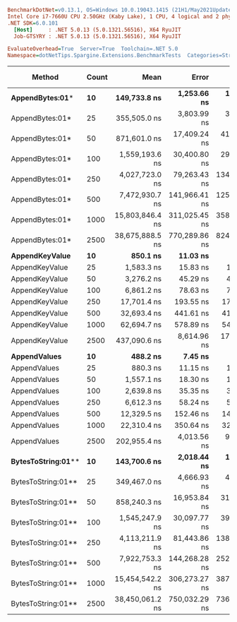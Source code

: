 ``` ini

BenchmarkDotNet=v0.13.1, OS=Windows 10.0.19043.1415 (21H1/May2021Update)
Intel Core i7-7660U CPU 2.50GHz (Kaby Lake), 1 CPU, 4 logical and 2 physical cores
.NET SDK=6.0.101
  [Host]     : .NET 5.0.13 (5.0.1321.56516), X64 RyuJIT
  Job-GTSYRY : .NET 5.0.13 (5.0.1321.56516), X64 RyuJIT

EvaluateOverhead=True  Server=True  Toolchain=.NET 5.0  
Namespace=dotNetTips.Spargine.Extensions.BenchmarkTests  Categories=Strings  

```
|             Method | Count |            Mean |         Error |        StdDev |        StdErr |             Min |              Q1 |          Median |              Q3 |             Max |         Op/s | CI99.9% Margin | Iterations | Kurtosis | MValue | Skewness | Rank | LogicalGroup | Baseline |    Gen 0 | Code Size |    Gen 1 |    Gen 2 | Allocated |
|------------------- |------ |----------------:|--------------:|--------------:|--------------:|----------------:|----------------:|----------------:|----------------:|----------------:|-------------:|---------------:|-----------:|---------:|-------:|---------:|-----:|------------- |--------- |---------:|----------:|---------:|---------:|----------:|
|    **AppendBytes:01*** |    **10** |    **149,733.8 ns** |   **1,253.66 ns** |   **1,111.34 ns** |     **297.02 ns** |    **148,256.2 ns** |    **148,796.5 ns** |    **149,662.9 ns** |    **150,332.0 ns** |    **151,706.3 ns** |     **6,678.52** |   **1,253.658 ns** |      **14.00** |    **1.908** |  **2.000** |   **0.2767** |   **15** |            ***** |       **No** |  **23.6816** |      **1 KB** |   **1.2207** |        **-** |    **212 KB** |
|    AppendBytes:01* |    25 |    355,505.0 ns |   3,803.99 ns |   3,558.26 ns |     918.74 ns |    349,653.5 ns |    352,822.9 ns |    355,152.1 ns |    357,633.6 ns |    362,324.6 ns |     2,812.90 |   3,803.993 ns |      15.00 |    1.923 |  2.000 |   0.1312 |   17 |            * |       No |  57.1289 |      1 KB |   7.8125 |        - |    496 KB |
|    AppendBytes:01* |    50 |    871,601.0 ns |  17,409.24 ns |  41,711.42 ns |   5,058.25 ns |    786,473.1 ns |    841,125.5 ns |    865,861.1 ns |    899,299.3 ns |    984,421.2 ns |     1,147.31 |  17,409.238 ns |      68.00 |    2.837 |  2.600 |   0.4283 |   19 |            * |       No | 109.3750 |      1 KB |  24.4141 |   9.7656 |  1,011 KB |
|    AppendBytes:01* |   100 |  1,559,193.6 ns |  30,400.80 ns |  29,857.65 ns |   7,464.41 ns |  1,518,733.5 ns |  1,535,539.1 ns |  1,553,932.8 ns |  1,570,909.0 ns |  1,621,348.1 ns |       641.36 |  30,400.798 ns |      16.00 |    2.353 |  2.000 |   0.6615 |   20 |            * |       No | 212.8906 |      1 KB |  54.6875 |  19.5313 |  2,005 KB |
|    AppendBytes:01* |   250 |  4,027,723.0 ns |  79,263.43 ns | 134,595.31 ns |  22,127.33 ns |  3,849,550.0 ns |  3,929,436.7 ns |  3,997,610.9 ns |  4,122,045.3 ns |  4,396,453.9 ns |       248.28 |  79,263.425 ns |      37.00 |    2.974 |  2.000 |   0.8689 |   21 |            * |       No | 531.2500 |      1 KB | 203.1250 |  46.8750 |  5,003 KB |
|    AppendBytes:01* |   500 |  7,472,930.7 ns | 141,966.41 ns | 125,849.53 ns |  33,634.70 ns |  7,310,520.3 ns |  7,375,225.0 ns |  7,430,070.7 ns |  7,603,077.9 ns |  7,663,446.1 ns |       133.82 | 141,966.411 ns |      14.00 |    1.376 |  2.000 |   0.2449 |   23 |            * |       No | 406.2500 |      1 KB | 195.3125 |  78.1250 | 10,006 KB |
|    AppendBytes:01* |  1000 | 15,803,846.4 ns | 311,025.45 ns | 358,177.37 ns |  80,090.89 ns | 15,322,650.0 ns | 15,583,922.7 ns | 15,665,760.9 ns | 15,881,954.7 ns | 16,540,318.8 ns |        63.28 | 311,025.450 ns |      20.00 |    2.680 |  2.000 |   0.9860 |   26 |            * |       No | 562.5000 |      1 KB | 343.7500 | 156.2500 | 20,010 KB |
|    AppendBytes:01* |  2500 | 38,675,888.5 ns | 770,289.86 ns | 824,201.52 ns | 194,266.16 ns | 37,103,061.5 ns | 38,123,167.3 ns | 38,874,019.2 ns | 39,178,303.8 ns | 40,341,415.4 ns |        25.86 | 770,289.861 ns |      18.00 |    2.312 |  2.000 |  -0.1346 |   27 |            * |       No | 538.4615 |      1 KB | 307.6923 | 153.8462 | 50,024 KB |
|     **AppendKeyValue** |    **10** |        **850.1 ns** |      **11.03 ns** |       **9.78 ns** |       **2.61 ns** |        **829.6 ns** |        **844.0 ns** |        **851.2 ns** |        **858.4 ns** |        **863.7 ns** | **1,176,284.05** |      **11.027 ns** |      **14.00** |    **2.116** |  **2.000** |  **-0.4812** |    **2** |            ***** |       **No** |   **0.2451** |      **1 KB** |        **-** |        **-** |      **2 KB** |
|     AppendKeyValue |    25 |      1,583.3 ns |      15.83 ns |      14.80 ns |       3.82 ns |      1,559.0 ns |      1,575.0 ns |      1,579.9 ns |      1,592.9 ns |      1,617.8 ns |   631,603.56 |      15.826 ns |      15.00 |    2.824 |  2.000 |   0.5155 |    4 |            * |       No |   0.4845 |      1 KB |   0.0019 |        - |      4 KB |
|     AppendKeyValue |    50 |      3,276.2 ns |      45.29 ns |      42.36 ns |      10.94 ns |      3,206.2 ns |      3,238.5 ns |      3,290.8 ns |      3,304.8 ns |      3,336.8 ns |   305,232.31 |      45.288 ns |      15.00 |    1.667 |  2.000 |  -0.4342 |    6 |            * |       No |   0.8965 |      1 KB |   0.0114 |        - |      8 KB |
|     AppendKeyValue |   100 |      6,861.2 ns |      78.63 ns |      73.56 ns |      18.99 ns |      6,712.5 ns |      6,829.9 ns |      6,880.5 ns |      6,901.6 ns |      6,968.7 ns |   145,747.38 |      78.635 ns |      15.00 |    2.214 |  2.000 |  -0.4032 |    8 |            * |       No |   1.7471 |      1 KB |   0.0305 |        - |     16 KB |
|     AppendKeyValue |   250 |     17,701.4 ns |     193.55 ns |     171.58 ns |      45.86 ns |     17,422.2 ns |     17,605.6 ns |     17,681.1 ns |     17,835.6 ns |     18,027.3 ns |    56,492.84 |     193.553 ns |      14.00 |    1.963 |  2.000 |   0.1826 |   10 |            * |       No |   5.6763 |      1 KB |        - |        - |     50 KB |
|     AppendKeyValue |   500 |     32,693.4 ns |     441.61 ns |     413.08 ns |     106.66 ns |     32,011.3 ns |     32,403.4 ns |     32,804.4 ns |     33,004.8 ns |     33,300.9 ns |    30,587.19 |     441.613 ns |      15.00 |    1.647 |  2.000 |  -0.1466 |   12 |            * |       No |   9.6436 |      1 KB |   1.0986 |        - |     83 KB |
|     AppendKeyValue |  1000 |     62,694.7 ns |     578.89 ns |     541.50 ns |     139.81 ns |     61,484.1 ns |     62,404.7 ns |     62,674.4 ns |     63,088.3 ns |     63,403.7 ns |    15,950.32 |     578.894 ns |      15.00 |    2.422 |  2.000 |  -0.5627 |   13 |            * |       No |  16.7236 |      1 KB |        - |        - |    148 KB |
|     AppendKeyValue |  2500 |    437,090.6 ns |   8,614.96 ns |  17,205.01 ns |   2,457.86 ns |    403,778.4 ns |    425,353.1 ns |    434,164.3 ns |    446,474.1 ns |    479,457.7 ns |     2,287.86 |   8,614.960 ns |      49.00 |    2.635 |  2.000 |   0.3510 |   18 |            * |       No |  34.1797 |      1 KB |  20.9961 |  14.1602 |    346 KB |
|       **AppendValues** |    **10** |        **488.2 ns** |       **7.45 ns** |       **6.97 ns** |       **1.80 ns** |        **467.5 ns** |        **487.8 ns** |        **488.9 ns** |        **492.6 ns** |        **497.8 ns** | **2,048,192.79** |       **7.455 ns** |      **15.00** |    **5.605** |  **2.000** |  **-1.5886** |    **1** |            ***** |       **No** |   **0.1545** |      **1 KB** |        **-** |        **-** |      **1 KB** |
|       AppendValues |    25 |        880.3 ns |      11.15 ns |      10.43 ns |       2.69 ns |        862.1 ns |        873.0 ns |        879.9 ns |        889.5 ns |        896.0 ns | 1,135,919.67 |      11.155 ns |      15.00 |    1.693 |  2.000 |  -0.0246 |    3 |            * |       No |   0.2766 |      1 KB |        - |        - |      2 KB |
|       AppendValues |    50 |      1,557.1 ns |      18.30 ns |      16.22 ns |       4.33 ns |      1,532.2 ns |      1,542.6 ns |      1,555.0 ns |      1,569.3 ns |      1,581.2 ns |   642,235.43 |      18.296 ns |      14.00 |    1.536 |  2.000 |   0.0426 |    4 |            * |       No |   0.4864 |      1 KB |        - |        - |      4 KB |
|       AppendValues |   100 |      2,639.8 ns |      35.35 ns |      33.07 ns |       8.54 ns |      2,568.0 ns |      2,630.7 ns |      2,641.7 ns |      2,658.8 ns |      2,699.7 ns |   378,814.67 |      35.354 ns |      15.00 |    2.804 |  2.000 |  -0.5380 |    5 |            * |       No |   0.9041 |      1 KB |   0.0114 |        - |      8 KB |
|       AppendValues |   250 |      6,612.3 ns |      58.24 ns |      54.48 ns |      14.07 ns |      6,532.9 ns |      6,574.7 ns |      6,602.3 ns |      6,650.2 ns |      6,700.8 ns |   151,234.01 |      58.240 ns |      15.00 |    1.683 |  2.000 |   0.3178 |    7 |            * |       No |   2.8610 |      1 KB |   0.0076 |        - |     25 KB |
|       AppendValues |   500 |     12,329.5 ns |     152.46 ns |     142.61 ns |      36.82 ns |     12,059.3 ns |     12,225.8 ns |     12,330.2 ns |     12,436.6 ns |     12,611.7 ns |    81,106.50 |     152.457 ns |      15.00 |    2.252 |  2.000 |   0.0524 |    9 |            * |       No |   5.6152 |      1 KB |        - |        - |     49 KB |
|       AppendValues |  1000 |     22,310.4 ns |     350.64 ns |     327.99 ns |      84.69 ns |     21,727.9 ns |     22,153.4 ns |     22,342.6 ns |     22,528.6 ns |     22,885.5 ns |    44,822.07 |     350.645 ns |      15.00 |    2.184 |  2.000 |  -0.2665 |   11 |            * |       No |   9.4299 |      1 KB |   1.1292 |        - |     81 KB |
|       AppendValues |  2500 |    202,955.4 ns |   4,013.56 ns |   9,693.20 ns |   1,166.92 ns |    177,070.6 ns |    198,113.6 ns |    203,291.6 ns |    208,422.8 ns |    223,052.2 ns |     4,927.19 |   4,013.559 ns |      69.00 |    3.053 |  2.000 |  -0.2715 |   16 |            * |       No |  17.5781 |      1 KB |   9.2773 |   6.5918 |    178 KB |
| **BytesToString:01**** |    **10** |    **143,700.6 ns** |   **2,018.44 ns** |   **1,888.05 ns** |     **487.49 ns** |    **140,922.2 ns** |    **142,223.7 ns** |    **143,625.1 ns** |    **145,085.0 ns** |    **147,206.9 ns** |     **6,958.91** |   **2,018.441 ns** |      **15.00** |    **1.786** |  **2.000** |   **0.0727** |   **14** |            ***** |       **No** |  **23.6816** |      **0 KB** |   **1.4648** |        **-** |    **212 KB** |
| BytesToString:01** |    25 |    349,467.0 ns |   4,666.93 ns |   4,365.45 ns |   1,127.15 ns |    342,143.8 ns |    347,115.1 ns |    349,637.6 ns |    351,469.4 ns |    357,764.2 ns |     2,861.50 |   4,666.932 ns |      15.00 |    2.217 |  2.000 |   0.2218 |   17 |            * |       No |  57.6172 |      0 KB |   8.3008 |        - |    496 KB |
| BytesToString:01** |    50 |    858,240.3 ns |  16,953.84 ns |  31,425.02 ns |   4,792.27 ns |    786,761.1 ns |    836,041.9 ns |    859,433.8 ns |    876,920.3 ns |    932,748.9 ns |     1,165.17 |  16,953.837 ns |      43.00 |    2.516 |  2.000 |   0.1060 |   19 |            * |       No | 109.3750 |      0 KB |  25.3906 |  10.7422 |  1,011 KB |
| BytesToString:01** |   100 |  1,545,247.9 ns |  30,097.77 ns |  39,135.61 ns |   7,988.52 ns |  1,480,957.3 ns |  1,515,069.7 ns |  1,545,825.9 ns |  1,579,297.3 ns |  1,622,770.4 ns |       647.15 |  30,097.774 ns |      24.00 |    1.856 |  2.750 |   0.0862 |   20 |            * |       No | 210.9375 |      0 KB |  58.5938 |  19.5313 |  2,005 KB |
| BytesToString:01** |   250 |  4,113,211.9 ns |  81,443.86 ns | 138,297.86 ns |  22,736.03 ns |  3,925,866.4 ns |  3,990,403.1 ns |  4,120,457.8 ns |  4,201,849.2 ns |  4,445,912.5 ns |       243.12 |  81,443.861 ns |      37.00 |    2.293 |  3.429 |   0.4960 |   22 |            * |       No | 539.0625 |      0 KB | 195.3125 |  46.8750 |  5,003 KB |
| BytesToString:01** |   500 |  7,922,753.3 ns | 144,268.28 ns | 252,674.25 ns |  40,460.26 ns |  7,596,315.6 ns |  7,748,534.4 ns |  7,847,701.6 ns |  8,029,619.5 ns |  8,557,629.7 ns |       126.22 | 144,268.278 ns |      39.00 |    3.066 |  2.000 |   0.9715 |   24 |            * |       No | 406.2500 |      0 KB | 187.5000 |  78.1250 | 10,006 KB |
| BytesToString:01** |  1000 | 15,454,542.2 ns | 306,273.27 ns | 387,337.63 ns |  80,765.48 ns | 14,971,664.8 ns | 15,186,585.2 ns | 15,310,283.6 ns | 15,667,046.9 ns | 16,234,858.6 ns |        64.71 | 306,273.274 ns |      23.00 |    2.434 |  2.000 |   0.8431 |   25 |            * |       No | 500.0000 |      0 KB | 328.1250 | 156.2500 | 20,010 KB |
| BytesToString:01** |  2500 | 38,450,061.2 ns | 750,032.29 ns | 736,632.00 ns | 184,158.00 ns | 37,162,092.9 ns | 38,046,903.6 ns | 38,398,964.3 ns | 38,909,612.5 ns | 39,834,057.1 ns |        26.01 | 750,032.291 ns |      16.00 |    2.166 |  2.000 |  -0.0391 |   27 |            * |       No | 642.8571 |      0 KB | 357.1429 | 142.8571 | 50,024 KB |
